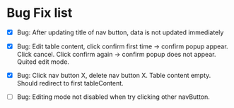# Bug Fix list

- [x] Bug: After updating title of nav button, data is not updated immediately

- [x] Bug: Edit table content, click confirm first time -> confirm popup appear. Click cancel. Click confirm again -> confirm popup does not appear. Quited edit mode.

- [x] Bug: Click nav button X, delete nav button X. Table content empty. Should redirect to first tableContent.

- [ ] Bug: Editing mode not disabled when try clicking other navButton.